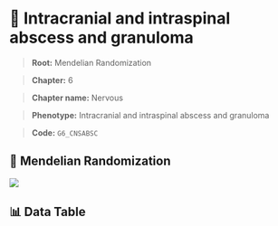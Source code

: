 # 🧪 Intracranial and intraspinal abscess and granuloma

> **Root:** Mendelian Randomization

> **Chapter:** 6  

> **Chapter name:** Nervous

> **Phenotype:** Intracranial and intraspinal abscess and granuloma  

> **Code:** `G6_CNSABSC`

## 🧬 Mendelian Randomization  

<img src="/MR/Figures/Forward/G6_CNSABSC.png"/>

## 📊 Data Table

<CsvTableMRF src="/MR_Data/Forward/G6_CNSABSC.csv"/>

